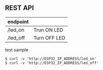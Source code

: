 ## REST API

| endpoint |              |
| -------- | ------------ |
| /led_on  | Trun ON LED  |
| /led_off | Turn OFF LED |

test sample

```{bash}
$ curl -v 'http://ESP32_IP_ADDRESS/led_on'
$ curl -v 'http://ESP32_IP_ADDRESS/led_off'
```

